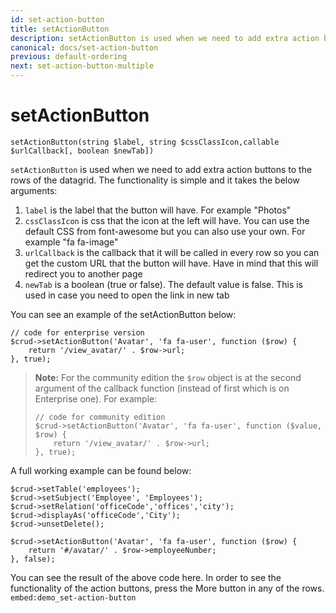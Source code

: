 ```yaml
---
id: set-action-button
title: setActionButton
description: setActionButton is used when we need to add extra action buttons to the rows of the datagrid.  
canonical: docs/set-action-button
previous: default-ordering
next: set-action-button-multiple
---
```


# setActionButton

<pre><code class="language-php">setActionButton(string $label, string $cssClassIcon,callable $urlCallback[, boolean $newTab])</code></pre>
<code>setActionButton</code> is used when we need to add extra action buttons to the rows of the datagrid. The functionality is simple and it takes the below arguments:
<ol>
	<li><code>label</code> is the label that the button will have. For example "Photos"</li>
	<li><code>cssClassIcon</code> is css that the icon at the left will have. You can use the default CSS from font-awesome but you can also use your own. For example "fa fa-image"</li>
	<li><code>urlCallback</code> is the callback that it will be called in every row so you can get the custom URL that the button will have. Have in mind that this will redirect you to another page</li>
	<li><code>newTab</code> is a boolean (true or false). The default value is false. This is used in case you need to open the link in new tab</li>
</ol>

You can see an example of the setActionButton below:

<pre><code class="language-php">// code for enterprise version 
$crud->setActionButton('Avatar', 'fa fa-user', function ($row) {
    return '/view_avatar/' . $row->url;
}, true);</code></pre>

> **Note:** For the community edition the `$row` object is at the second argument of the callback function (instead of 
> first which is on Enterprise one). For example:
> <pre><code class="language-php">// code for community edition
> $crud->setActionButton('Avatar', 'fa fa-user', function ($value, $row) {
>     return '/view_avatar/' . $row->url;
> }, true);</code></pre>

A full working example can be found below:

<pre><code class="language-php">$crud->setTable('employees');
$crud->setSubject('Employee', 'Employees');
$crud->setRelation('officeCode','offices','city');
$crud->displayAs('officeCode','City');
$crud->unsetDelete();

$crud->setActionButton('Avatar', 'fa fa-user', function ($row) {
    return '#/avatar/' . $row->employeeNumber;
}, false);</code></pre>

You can see the result of the above code here. In order to see the functionality of the action buttons, press the More button in any of the rows.
`embed:demo_set-action-button`
